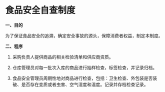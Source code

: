 # 食品安全自查制度

**一、目的**

为了保证食品安全的追溯，确定安全事故的源头，保障消费者权益，制定本制度。

**二、程序**

1. 采购负责人提供商品的相关检验清单和供应商资质。

2. 仓库管理员对每一批次入库的商品进行抽样检查，标签检查，并记录归档。

3. 食品安全管理员周期性地对商品进行检查，包括：卫生检查、外包装是否装破、是否存在变质或者虫害、空气湿度和温度。记录并存档检查记录。